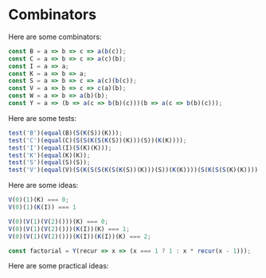 # Combinators

Here are some combinators:

```javascript
const B = a => b => c => a(b(c));
const C = a => b => c => a(c)(b);
const I = a => a;
const K = a => b => a;
const S = a => b => c => a(c)(b(c));
const V = a => b => c => c(a)(b);
const W = a => b => a(b)(b);
const Y = a => (b => a(c => b(b)(c)))(b => a(c => b(b)(c)));
```

Here are some tests:

```javascript
test('B')(equal(B)(S(K(S))(K)));
test('C')(equal(C)(S(S(K(S(K(S))(K)))(S))(K(K))));
test('I')(equal(I)(S(K)(K)));
test('K')(equal(K)(K));
test('S')(equal(S)(S));
test('V')(equal(V)(S(K(S(S(K(S(K(S))(K)))(S))(K(K))))(S(K(S(S(K)(K))))(K))));
```


Here are some ideas:

```javascript
V(0)(1)(K) === 0;
V(0)(1)(K(I)) === 1
```

```javascript
V(0)(V(1)(V(2)()))(K) === 0;
V(0)(V(1)(V(2)()))(K(I))(K) === 1;
V(0)(V(1)(V(2)()))(K(I))(K(I))(K) === 2;
```

```javascript
const factorial = Y(recur => x => (x === 1 ? 1 : x * recur(x - 1)));
```

Here are some practical ideas:

```javascript

```
